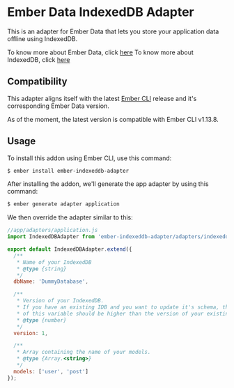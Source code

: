 # Ember Data IndexedDB Adapter

This is an adapter for Ember Data that lets you store your application data offline using IndexedDB.

To know more about Ember Data, click [here](https://github.com/emberjs/data)
To know more about IndexedDB, click [here](https://developer.mozilla.org/en-US/docs/Web/API/IndexedDB_API)

## Compatibility

This adapter aligns itself with the latest [Ember CLI](http://www.ember-cli.com/) release
and it's corresponding Ember Data version.

As of the moment, the latest version is compatible with Ember CLI v1.13.8.

## Usage

To install this addon using Ember CLI, use this command:

```bash
$ ember install ember-indexeddb-adapter
```

After installing the addon, we'll generate the app adapter by using this command:

```bash
$ ember generate adapter application
```

We then override the adapter similar to this:

```js
//app/adapters/application.js
import IndexedDBAdapter from 'ember-indexeddb-adapter/adapters/indexeddb';

export default IndexedDBAdapter.extend({
  /**
   * Name of your IndexedDB
   * @type {string}
   */
  dbName: 'DummyDatabase',

  /**
   * Version of your IndexedDB.
   * If you have an existing IDB and you want to update it's schema, the value
   * of this variable should be higher than the version of your existing IDB.
   * @type {number}
   */
  version: 1,

  /**
   * Array containing the name of your models.
   * @type {Array.<string>}
   */
  models: ['user', 'post']
});
```
